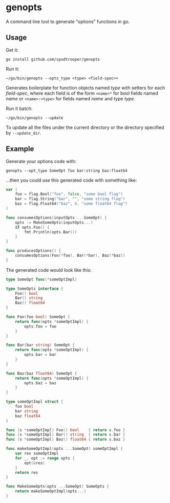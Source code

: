 # genopts

A command line tool to generate "options" functions in go.

## Usage

Get it:

```
go install github.com/spudtrooper/genopts
```

Run it:

```
~/go/bin/genopts --opts_type <type> <field-spec>+
```

Generates boilerplate for function objects named *type* with setters
for each *field-spec*, where each field is of the form `<name>*` 
for bool fields named *name* or `<name>:<type>` for fields named *name* 
and type *type*.

Run it batch:

```
~/go/bin/genopts --update
```

To update all the files under the current directory or the directory specified by `--update_dir`.

## Example


Generate your options code with:

```
genopts --opt_type SomeOpt foo bar:string baz:float64
```

...then you could use this generated code with something like:

```go
var (
	foo = flag.Bool("foo", false, "some bool flag")
	bar = flag.String("bar", "", "some string flag")
	baz = flag.Float64("baz", 0, "some float64 flag")
)

func consumesOptions(inputOpts ...SomeOpt) {
	opts := MakeSomeOpts(inputOpts...)
	if opts.Foo() {
		fmt.Println(opts.Bar())
	}
}

func producesOptions() {
	consumesOptions(Foo(*foo), Bar(*bar), Baz(*baz))
}
```

The generated code would look like this:

```go
type SomeOpt func(*someOptImpl)

type SomeOpts interface {
	Foo() bool
	Bar() string
	Baz() float64
}

func Foo(foo bool) SomeOpt {
	return func(opts *someOptImpl) {
		opts.foo = foo
	}
}

func Bar(bar string) SomeOpt {
	return func(opts *someOptImpl) {
		opts.bar = bar
	}
}

func Baz(baz float64) SomeOpt {
	return func(opts *someOptImpl) {
		opts.baz = baz
	}
}

type someOptImpl struct {
	foo bool
	bar string
	baz float64
}

func (s *someOptImpl) Foo() bool    { return s.foo }
func (s *someOptImpl) Bar() string  { return s.bar }
func (s *someOptImpl) Baz() float64 { return s.baz }

func makeSomeOptImpl(opts ...SomeOpt) someOptImpl {
	var res someOptImpl
	for _, opt := range opts {
		opt(&res)
	}
	return res
}

func MakeSomeOpts(opts ...SomeOpt) SomeOpts {
	return makeSomeOptImpl(opts...)
}
```

